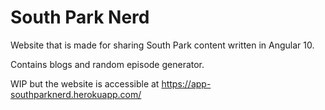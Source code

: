 # South Park Nerd

Website that is made for sharing South Park content written in Angular 10. 

Contains blogs and random episode generator.

WIP but the website is accessible at https://app-southparknerd.herokuapp.com/
